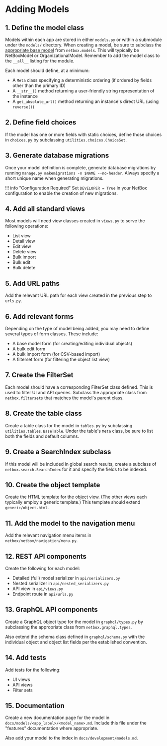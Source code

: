 # Adding Models

## 1. Define the model class

Models within each app are stored in either `models.py` or within a submodule under the `models/` directory. When creating a model, be sure to subclass the [appropriate base model](models.md) from `netbox.models`. This will typically be NetBoxModel or OrganizationalModel. Remember to add the model class to the `__all__` listing for the module.

Each model should define, at a minimum:

* A `Meta` class specifying a deterministic ordering (if ordered by fields other than the primary ID)
* A `__str__()` method returning a user-friendly string representation of the instance
* A `get_absolute_url()` method returning an instance's direct URL (using `reverse()`)

## 2. Define field choices

If the model has one or more fields with static choices, define those choices in `choices.py` by subclassing `utilities.choices.ChoiceSet`.

## 3. Generate database migrations

Once your model definition is complete, generate database migrations by running `manage.py makemigrations -n $NAME --no-header`. Always specify a short unique name when generating migrations.

!!! info "Configuration Required"
    Set `DEVELOPER = True` in your NetBox configuration to enable the creation of new migrations.

## 4. Add all standard views

Most models will need view classes created in `views.py` to serve the following operations:

* List view
* Detail view
* Edit view
* Delete view
* Bulk import
* Bulk edit
* Bulk delete

## 5. Add URL paths

Add the relevant URL path for each view created in the previous step to `urls.py`.

## 6. Add relevant forms

Depending on the type of model being added, you may need to define several types of form classes. These include:

* A base model form (for creating/editing individual objects)
* A bulk edit form
* A bulk import form (for CSV-based import)
* A filterset form (for filtering the object list view)

## 7. Create the FilterSet

Each model should have a corresponding FilterSet class defined. This is used to filter UI and API queries. Subclass the appropriate class from `netbox.filtersets` that matches the model's parent class.

## 8. Create the table class

Create a table class for the model in `tables.py` by subclassing `utilities.tables.BaseTable`. Under the table's `Meta` class, be sure to list both the fields and default columns.

## 9. Create a SearchIndex subclass

If this model will be included in global search results, create a subclass of `netbox.search.SearchIndex` for it and specify the fields to be indexed.

## 10. Create the object template

Create the HTML template for the object view. (The other views each typically employ a generic template.) This template should extend `generic/object.html`.

## 11. Add the model to the navigation menu

Add the relevant navigation menu items in `netbox/netbox/navigation/menu.py`.

## 12. REST API components

Create the following for each model:

* Detailed (full) model serializer in `api/serializers.py`
* Nested serializer in `api/nested_serializers.py`
* API view in `api/views.py`
* Endpoint route in `api/urls.py`

## 13. GraphQL API components

Create a GraphQL object type for the model in `graphql/types.py` by subclassing the appropriate class from `netbox.graphql.types`.

Also extend the schema class defined in `graphql/schema.py` with the individual object and object list fields per the established convention.

## 14. Add tests

Add tests for the following:

* UI views
* API views
* Filter sets

## 15. Documentation

Create a new documentation page for the model in `docs/models/<app_label>/<model_name>.md`. Include this file under the "features" documentation where appropriate.

Also add your model to the index in `docs/development/models.md`.
